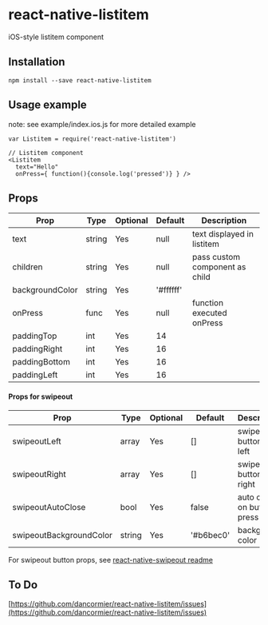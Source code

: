 # react-native-listitem
iOS-style listitem component

## Installation
```
npm install --save react-native-listitem
```

## Usage example

note: see example/index.ios.js for more detailed example

```
var Listitem = require('react-native-listitem')

// Listitem component
<Listitem
  text="Hello"
  onPress={ function(){console.log('pressed')} } />

```

## Props

Prop            | Type   | Optional | Default   | Description
--------------- | ------ | -------- | --------- | -----------
text            | string | Yes      | null      | text displayed in listitem
children        | string | Yes      | null      | pass custom component as child
backgroundColor | string | Yes      | '#ffffff' | 
onPress         | func   | Yes      | null      | function executed onPress
paddingTop      | int    | Yes      | 14        |
paddingRight    | int    | Yes      | 16        |
paddingBottom   | int    | Yes      | 16        |
paddingLeft     | int    | Yes      | 16        |

#### Props for swipeout

Prop                    | Type   | Optional | Default   | Description
----------------------- | ------ | -------- | --------- | -----------
swipeoutLeft            | array  | Yes      | []        | swipeout buttons on left
swipeoutRight           | array  | Yes      | []        | swipeout buttons on right
swipeoutAutoClose       | bool   | Yes      | false     | auto close on button press
swipeoutBackgroundColor | string | Yes      | '#b6bec0' | background color

For swipeout button props, see [react-native-swipeout readme](https://github.com/dancormier/react-native-swipeout/blob/master/README.md)

## To Do

[https://github.com/dancormier/react-native-listitem/issues](https://github.com/dancormier/react-native-listitem/issues)